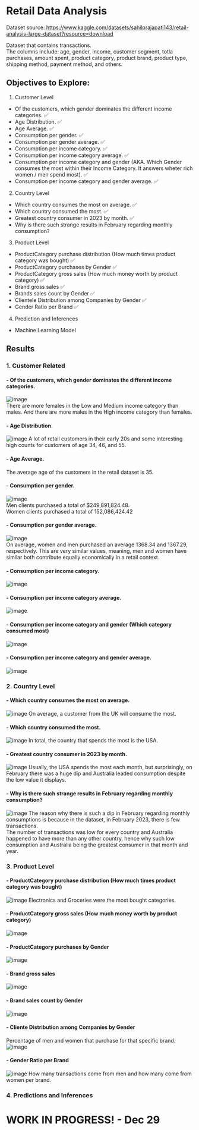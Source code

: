 # Retail Data Analysis
Dataset source: https://www.kaggle.com/datasets/sahilprajapati143/retail-analysis-large-dataset?resource=download

Dataset that contains transactions. <br>
The columns include: age, gender, income, customer segment, totla purchases, amount spent, product category, product brand, product type, shipping method, payment method, and others.

## Objectives to Explore:

1. Customer Level
- Of the customers, which gender dominates the different income categories. ✅
- Age Distribution. ✅
- Age Average. ✅
- Consumption per gender. ✅
- Consumption per gender average. ✅
- Consumption per income category. ✅
- Consumption per income category average. ✅
- Consumption per income category and gender (AKA. Which Gender consumes the most within their Income Category. It answers wheter rich women / men spend most). ✅
- Consumption per income category and gender average. ✅


2. Country Level
- Which country consumes the most on average. ✅
- Which country consumed the most. ✅
- Greatest country consumer  in 2023 by month. ✅
- Why is there such strange results in February regarding monthly consumption?

3. Product Level
- ProductCategory purchase distribution (How much times product category was bought) ✅
- ProductCategory purchases by Gender ✅
- ProductCategory gross sales (How much money worth by product category) ✅
- Brand gross sales ✅
- Brands sales count by Gender ✅
- Clientele Distribution among Companies by Gender ✅
- Gender Ratio per Brand ✅

4. Prediction and Inferences
- Machine Learning Model

## Results
### 1. Customer Related
#### - Of the customers, which gender dominates the different income categories.
![image](images/1a_gender_distribution_income.png)<br>
There are more females in the Low and Medium income category than males.
And there are more males in the High income category than females.
#### - Age Distribution. 
![image](images/1b_age_distribution.png)
A lot of retail customers in their early 20s and some interesting high counts for customers of age 34, 46, and 55.
#### - Age Average. 
The average age of the customers in the retail dataset is 35.
#### - Consumption per gender. 
![image](images/1d_consumption_per_gender.png)<br>
Men clients purchased a total of $249,891,824.48. <br>
Women clients purchased a total of 152,086,424.42
#### - Consumption per gender average. 
![image](images/1e_average_consumption_per_gender.png)<br>
On average, women and men purchased an average 1368.34 and 1367.29, respectively. This are very similar values, meaning, men and women have similar both contribute equally economically in a retail context.
#### - Consumption per income category. 
![image](images/1f_consumption_by_income_cat.png)
#### - Consumption per income category average. 
![image](images/1g_consumption_per_income_category_avg.png)
#### - Consumption per income category and gender (Which category consumed most)
![image](images/1h_total_consumption_gender_incomecategory.png)
#### - Consumption per income category and gender average. 
![image](images/1i_avg_consumption_gender_incomecategory.png)

### 2. Country Level
#### - Which country consumes the most on average. 
![image](images/2a_country_average_consumption.png)
On average, a customer from the UK will consume the most.
#### - Which country consumed the most. 
![image](images/2b_country_total_consumption.png)
In total, the country that spends the most is the USA.
#### - Greatest country consumer  in 2023 by month. 
![image](images/2c_max_monthly_spending.png)
Usually, the USA spends the most each month, but surprisingly, on February there was a huge dip and Australia leaded consumption despite the low value it displays.
#### - Why is there such strange results in February regarding monthly consumption?
![image](images/2d_why_of_the_february_dip.png)
The reason why there is such a dip in February regarding monthly consumptions is because in the dataset, in February 2023, there is few transactions. <br>
The number of transactions was low for every country and Australia happened to have more than any other country, hence why such low consumption and Australia being the greatest consumer in that month and year.

### 3. Product Level
#### - ProductCategory purchase distribution (How much times product category was bought) 
![image](images/3a_purchase_category.png)
Electronics and Groceries were the most bought categories.
#### - ProductCategory gross sales (How much money worth by product category) 
![image](images/3b_sales_category.png)
#### - ProductCategory purchases by Gender 
![image](images/3c_category_gender_distribution_purchases.png)
#### - Brand gross sales 
![image](images/3d_sales_per_brand.png)
#### - Brand sales count by Gender
![image](images/3e_purchase_count_distribution_by_gender.png)
#### - Cliente Distribution among Companies by Gender
Percentage of men and women that purchase for that specific brand.
![image](images/3f_clientele_distribution_companies_gender.png)<br>
#### - Gender Ratio per Brand
![image](images/3g_gender_ratio_brand.png)
How many transactions come from men and how many come from women per brand.

### 4. Predictions and Inferences
# WORK IN PROGRESS! - Dec 29